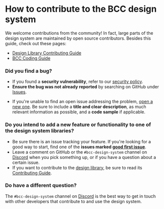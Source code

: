 # How to contribute to the BCC design system

We welcome contributions from the community! In fact, large parts of the design system are maintained by open source contributors. Besides this guide, check out these pages:
- [Design Library Contributing Guide](https://developer.bcc.no/bcc-design/design-library/contributing.html)
- [BCC Coding Guide](https://developer.bcc.no/guides/coding-guide.html)

### Did you find a bug?
- If you found a **security vulnerability**, refer to our [security policy](https://developer.bcc.no/security/index.html).
- **Ensure the bug was not already reported** by searching on GitHub under [Issues](https://github.com/bcc-code/bcc-design/issues).
* If you're unable to find an open issue addressing the problem, [open a new one](https://github.com/bcc-code/bcc-design/issues/new). Be sure to include a **title and clear description**, as much relevant information as possible, and a **code sample** if applicable.

### Do you intend to add a new feature or functionality to one of the design system libraries?
- Be sure there is an issue tracking your feature. If you're looking for a good way to start, find one of the **issues marked [good first issue](https://github.com/bcc-code/bcc-design/issues?q=is:issue+is:open+label:%22good+first+issue%22)**.
- Leave a comment on GitHub or the `#bcc-design-system` channel on [Discord](https://developer.bcc.no/get-involved.html) when you pick something up, or if you have a question about a certain issue.
- If you want to contribute to the [design library](https://developer.bcc.no/bcc-design/design-library/), be sure to read its [Contributing Guide](https://developer.bcc.no/bcc-design/design-library/contributing.html).

### Do have a different question?
The `#bcc-design-system` channel on [Discord](https://developer.bcc.no/get-involved.html) is the best way to get in touch with other developers that contribute to and use the design system.
